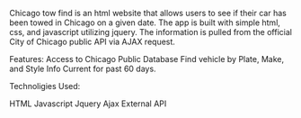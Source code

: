 Chicago tow find is an html website that allows users to see if their car has been towed in Chicago on a given date. The app is built with simple html, css, and javascript utilizing jquery. The information is pulled from the official City of Chicago public API via AJAX request. 

Features: 
Access to Chicago Public Database 
Find vehicle by Plate, Make, and Style 
Info Current for past 60 days.


Technoligies Used:

HTML
Javascript
Jquery
Ajax
External API

